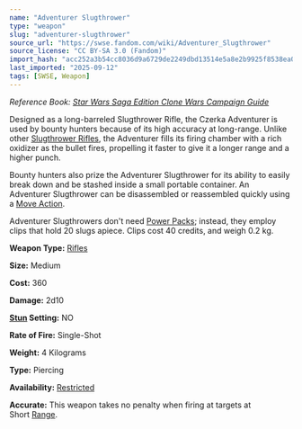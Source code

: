 ```yaml
---
name: "Adventurer Slugthrower"
type: "weapon"
slug: "adventurer-slugthrower"
source_url: "https://swse.fandom.com/wiki/Adventurer_Slugthrower"
source_license: "CC BY-SA 3.0 (Fandom)"
import_hash: "acc252a3b54cc8036d9a6729de2249dbd13514e5a8e2b9925f8538ea048cd1fa"
last_imported: "2025-09-12"
tags: [SWSE, Weapon]
---
```

*Reference Book:* *[Star Wars Saga Edition Clone Wars Campaign Guide](https://swse.fandom.com/wiki/Star_Wars_Saga_Edition_Clone_Wars_Campaign_Guide)*

Designed as a long-barreled Slugthrower Rifle, the Czerka Adventurer is used by bounty hunters because of its high accuracy at long-range. Unlike other [Slugthrower Rifles](https://swse.fandom.com/wiki/Slugthrower_Rifles), the Adventurer fills its firing chamber with a rich oxidizer as the bullet fires, propelling it faster to give it a longer range and a higher punch. 

Bounty hunters also prize the Adventurer Slugthrower for its ability to easily break down and be stashed inside a small portable container. An Adventurer Slugthrower can be disassembled or reassembled quickly using a [Move Action](https://swse.fandom.com/wiki/Move_Action). 

Adventurer Slugthrowers don't need [Power Packs](https://swse.fandom.com/wiki/Power_Packs); instead, they employ clips that hold 20 slugs apiece. Clips cost 40 credits, and weigh 0.2 kg.

**Weapon Type:** [Rifles](https://swse.fandom.com/wiki/Rifles)

**Size:** Medium

**Cost:** 360

**Damage:** 2d10

**[Stun](https://swse.fandom.com/wiki/Stun) Setting:** NO

**Rate of Fire:** Single-Shot

**Weight:** 4 Kilograms

**Type:** Piercing

**Availability:** [Restricted](https://swse.fandom.com/wiki/Restricted)

**Accurate:** This weapon takes no penalty when firing at targets at Short [Range](https://swse.fandom.com/wiki/Range).